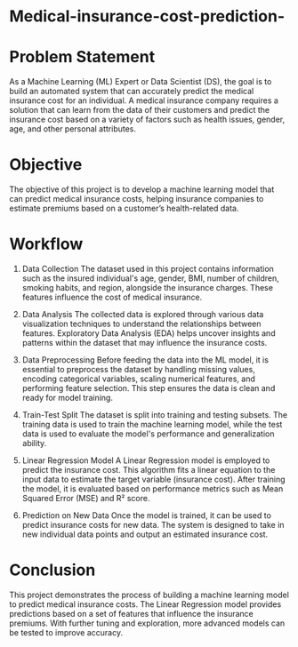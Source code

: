 # Medical-insurance-cost-prediction-

# Problem Statement
As a Machine Learning (ML) Expert or Data Scientist (DS), the goal is to build an automated system that can accurately predict the medical insurance cost for an individual. A medical insurance company requires a solution that can learn from the data of their customers and predict the insurance cost based on a variety of factors such as health issues, gender, age, and other personal attributes.

# Objective
The objective of this project is to develop a machine learning model that can predict medical insurance costs, helping insurance companies to estimate premiums based on a customer’s health-related data.

# Workflow
1. Data Collection
The dataset used in this project contains information such as the insured individual's age, gender, BMI, number of children, smoking habits, and region, alongside the insurance charges. These features influence the cost of medical insurance.

2. Data Analysis
The collected data is explored through various data visualization techniques to understand the relationships between features. Exploratory Data Analysis (EDA) helps uncover insights and patterns within the dataset that may influence the insurance costs.

3. Data Preprocessing
Before feeding the data into the ML model, it is essential to preprocess the dataset by handling missing values, encoding categorical variables, scaling numerical features, and performing feature selection. This step ensures the data is clean and ready for model training.

4. Train-Test Split
The dataset is split into training and testing subsets. The training data is used to train the machine learning model, while the test data is used to evaluate the model's performance and generalization ability.

5. Linear Regression Model
A Linear Regression model is employed to predict the insurance cost. This algorithm fits a linear equation to the input data to estimate the target variable (insurance cost). After training the model, it is evaluated based on performance metrics such as Mean Squared Error (MSE) and R² score.

6. Prediction on New Data
Once the model is trained, it can be used to predict insurance costs for new data. The system is designed to take in new individual data points and output an estimated insurance cost.

# Conclusion
This project demonstrates the process of building a machine learning model to predict medical insurance costs. The Linear Regression model provides predictions based on a set of features that influence the insurance premiums. With further tuning and exploration, more advanced models can be tested to improve accuracy.
